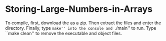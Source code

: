 # Storing-Large-Numbers-in-Arrays
To compile, first, download the as a zip. Then extract the files and enter the directory. Finally, type ``make'' into the console and ``./main'' to run. Type ``make clean'' to remove the executable and object files. 
